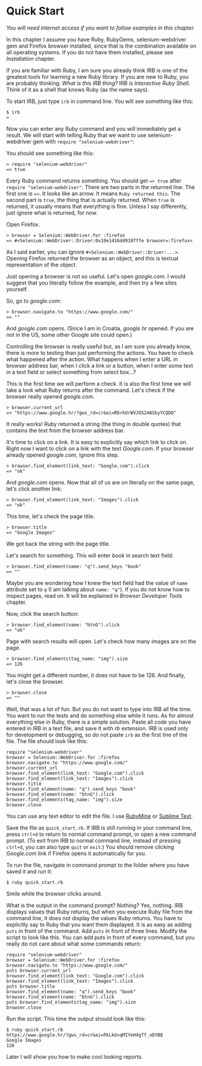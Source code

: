 # Quick Start

*You will need internet access if you want to follow examples in this chapter.*

In this chapter I assume you have Ruby, RubyGems, selenium-webdriver gem and Firefox browser installed, since that is the combination available on all operating systems. If you do not have them installed, please see *Installation* chapter.

If you are familiar with Ruby, I am sure you already think IRB is one of the greatest tools for learning a new Ruby library. If you are new to Ruby, you are probably thinking: *What is this IRB thing?* IRB is *Interactive Ruby Shell*. Think of it as a shell that knows Ruby (as the name says).

To start IRB, just type `irb` in command line. You will see something like this:

    $ irb
    >

Now you can enter any Ruby command and you will immediately get a result. We will start with telling Ruby that we want to use selenium-webdriver gem with `require "selenium-webdriver"`:

You should see something like this:

    > require "selenium-webdriver"
    => true

Every Ruby command returns something. You should get `=> true` after `require "selenium-webdriver"`. There are two parts in the returned line. The first one is `=>`. It looks like an arrow. It means `Ruby returned this`. The second part is `true`, the thing that is actually returned. When `true` is returned, it usually means that everything is fine. Unless I say differently, just ignore what is returned, for now.

Open Firefox.

    > browser = Selenium::WebDriver.for :firefox
    => #<Selenium::WebDriver::Driver:0x10e1416dd9107ffe browser=:firefox>

As I said earlier, you can ignore `#<Selenium::WebDriver::Driver:...>`. Opening Firefox returned the browser as an object, and this is textual representation of the object.

Just opening a browser is not so useful. Let's open *google.com*. I would suggest that you literally follow the example, and then try a few sites yourself.

So, go to *google.com*:

    > browser.navigate.to "https://www.google.com/"
    => ""

And *google.com* opens. (Since I am in Croatia, *google.hr* opened. If you are not in the US, some other Google site could open.)

Controlling the browser is really useful but, as I am sure you already know, there is more to testing than just performing the actions. You have to check what happened after the action. What happens when I enter a URL in browser address bar, when I click a link or a button, when I enter some text in a text field or select something from select box...?

This is the first time we will perform a check. It is also the first time we will take a look what Ruby returns after the command. Let's check if the browser really opened *google.com*.

    > browser.current_url
    => "https://www.google.hr/?gws_rd=cr&ei=RDrkUrWVJOS24ASbyYCQDQ"

It really works! Ruby returned a string (the thing in double quotes) that contains the text from the browser address bar.

It's time to click on a link. It is easy to explicitly say which link to click on. Right now I want to click on a link with the text *Google.com*. If your browser already opened *google.com*, ignore this step.

    > browser.find_element(link_text: "Google.com").click
    => "ok"

And *google.com* opens. Now that all of us are on literally on the same page, let's click another link:

    > browser.find_element(link_text: "Images").click
    => "ok"

This time, let's check the page title.

    > browser.title
    => "Google Images"

We got back the string with the page title.

Let's search for something. This will enter *book* in search text field:

    > browser.find_element(name: "q").send_keys "book"
    => ""

Maybe you are wondering how I knew the text field had the value of `name` attribute set to `q` (I am talking about `name: "q"`). If you do not know how to inspect pages, read on. It will be explained in *Browser Developer Tools* chapter.

Now, click the search button:

    > browser.find_element(name: "btnG").click
    => "ok"

Page with search results will open. Let's check how many images are on the page.

    > browser.find_elements(tag_name: "img").size
    => 126

You might get a different number, it does not have to be 126. And finally, let's close the browser.

    > browser.close
    => ""

Well, that was a lot of fun. But you do not want to type into IRB all the time. You want to run the tests and do something else while it runs. As for almost everything else in Ruby, there is a simple solution. Paste all code you have entered in IRB in a text file, and save it with *rb* extension. IRB is used only for development or debugging, so do not paste `irb` as the first line of the file. The file should look like this:

    require "selenium-webdriver"
    browser = Selenium::WebDriver.for :firefox
    browser.navigate.to "https://www.google.com/"
    browser.current_url
    browser.find_element(link_text: "Google.com").click
    browser.find_element(link_text: "Images").click
    browser.title
    browser.find_element(name: "q").send_keys "book"
    browser.find_element(name: "btnG").click
    browser.find_elements(tag_name: "img").size
    browser.close

You can use any text editor to edit the file. I use [RubyMine](http://www.jetbrains.com/ruby/) or [Sublime Text](http://www.sublimetext.com/3).

Save the file as `quick_start.rb`. If IRB is still running in your command line, press `ctrl+d` to return to normal command prompt, or open a new command prompt. (To exit from IRB to normal command line, instead of pressing `ctrl+d`, you can also type `quit` or `exit`.) You should remove clicking *Google.com* link if Firefox opens it automatically for you.

To run the file, navigate in command prompt to the folder where you have saved it and run it:

    $ ruby quick_start.rb

Smile while the browser clicks around.

What is the output in the command prompt? Nothing? Yes, nothing. IRB displays values that Ruby returns, but when you execute Ruby file from the command line, it does not display the values Ruby returns. You have to explicitly say to Ruby that you want them displayed. It is as easy as adding `puts` in front of the command. Add `puts` in front of three lines. Modify the script to look like this. You can add puts in front of every command, but you really do not care about what some commands return:

    require "selenium-webdriver"
    browser = Selenium::WebDriver.for :firefox
    browser.navigate.to "https://www.google.com/"
    puts browser.current_url
    browser.find_element(link_text: "Google.com").click
    browser.find_element(link_text: "Images").click
    puts browser.title
    browser.find_element(name: "q").send_keys "book"
    browser.find_element(name: "btnG").click
    puts browser.find_elements(tag_name: "img").size
    browser.close

Run the script. This time the output should look like this:

    $ ruby quick_start.rb
    https://www.google.hr/?gws_rd=cr&ei=RkLkUvqMIYeH4gTf_oDYBQ
    Google Images
    126

Later I will show you how to make cool looking reports.

